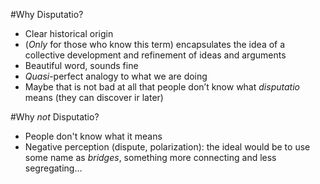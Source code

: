 #Why Disputatio?

* Clear historical origin
* (*Only* for those who know this term) encapsulates the idea of a collective development and refinement of ideas and arguments
* Beautiful word, sounds fine
* *Quasi*-perfect analogy to what we are doing
* Maybe that is not bad at all that people don’t know what *disputatio* means (they can discover ir later)

#Why *not* Disputatio?

* People don't know what it means
* Negative perception (dispute, polarization): the ideal would be to use some name as *bridges*, something more connecting and less segregating…